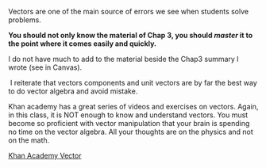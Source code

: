 Vectors are one of the main source of errors we see when students solve problems. 

**You should not only know the material of Chap 3, you should _master_ it to the point where it comes easily and quickly.**

I do not have much to add to the material beside the Chap3 summary I wrote (see in Canvas). 

<lrndesign-sidenote label="Instructor Note" icon="bookmark" bg-color="#c2e5f2">
 I reiterate that vectors components and unit vectors are by far the best way to do vector algebra and avoid mistake.  
</lrndesign-sidenote>

Khan academy has a great series of videos and exercises on vectors. Again, in this class, it is NOT enough to know and understand vectors. You must become so proficient with vector manipulation that your brain is spending no time on the vector algebra. All your thoughts are on the physics and not on the math. 

<a href="https://www.khanacademy.org/math/precalculus/vectors-precalc" target="_blank">Khan Academy Vector</a>

